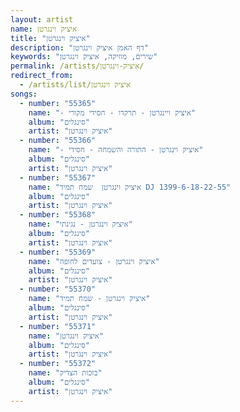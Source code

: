 ```yaml
---
layout: artist
name: איציק וינגרטן
title: "איציק וינגרטן"
description: "דף האמן איציק וינגרטן"
keywords: "שירים, מוזיקה, איציק וינגרטן"
permalink: /artists/איציק-וינגרטן/
redirect_from:
  - /artists/list/איציק וינגרטן
songs:
  - number: "55365"
    name: "- איציק ויינגרטן - תרקדו - חסידי מקורי"
    album: "סינגלים"
    artist: "איציק וינגרטן"
  - number: "55366"
    name: "- איציק וינגרטן - התורה והשמחה - חסידי"
    album: "סינגלים"
    artist: "איציק וינגרטן"
  - number: "55367"
    name: "איציק וינגרטן  שמח תמיד DJ 1399-6-18-22-55"
    album: "סינגלים"
    artist: "איציק וינגרטן"
  - number: "55368"
    name: "איציק וינגרטן - נגינתי"
    album: "סינגלים"
    artist: "איציק וינגרטן"
  - number: "55369"
    name: "איציק וינגרטן - צועדים לחופה"
    album: "סינגלים"
    artist: "איציק וינגרטן"
  - number: "55370"
    name: "איציק וינגרטן - שמח תמיד"
    album: "סינגלים"
    artist: "איציק וינגרטן"
  - number: "55371"
    name: "איציק וינגרטן"
    album: "סינגלים"
    artist: "איציק וינגרטן"
  - number: "55372"
    name: "בזכות הצדיק"
    album: "סינגלים"
    artist: "איציק וינגרטן"
---
```

